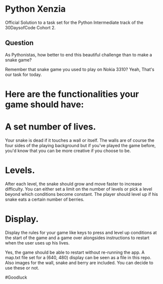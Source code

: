 # Python Xenzia

Official Solution to a task set for the Python Intermediate track of the 30DaysofCode Cohort 2.

## Question


As Pythonistas, how better to end this beautiful challenge than to make a snake game?

Remember that snake game you used to play on Nokia 3310? Yeah, That's our task for today. 

# Here are the functionalities your game should have:

# A set number of lives. 
Your snake is dead if it touches a wall or itself. The walls are of course the four sides of the playing background but if you've played the game before, you'd know that you can be more creative if you choose to be.

# Levels. 
After each level, the snake should grow and move faster to increase difficulty. 
You can either set a limit on the number of levels or pick a level beyond which conditions become constant. 
The player should level up if his snake eats a certain number of berries. 

# Display.
Display the rules for your game like keys to press and level up conditions at the start of the game and  a game over alongsides instructions to restart when the user uses up his lives.

Yes, the game should be able to restart without re-running the app. 
A map.txt file set for a (640, 480) display can be seen as a file in this repo. Also images for the wall, snake and berry are included. You can decide to use these or not.

#Goodluck

